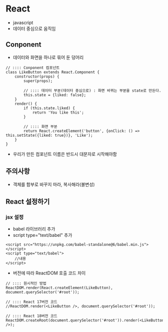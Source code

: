 # React
- javascript
- 데이터 중심으로 움직임

## Conponent
- 데이터와 화면을 하나로 묶어 둔 덩어리
```
// :::: Conponent 컴포넌트
class LikeButton extends React.Component {
    constructor(props) {
        super(props);

        // :::: 데이터 부분(데이터 중심으로) : 화면 바뀌는 부분을 state로 만든다.
        this.state = {liked: false}; 
    }
    render() {
        if (this.state.liked) {
            return 'You like this';
        }

        // :::: 화면 부분
        return React.createElement('button', {onClick: () => this.setState({liked: true})}, 'Like'); 
    }
}
```
- 우리가 만든 컴포넌트 이름은 반드시 대문자로 시작해야함

## 주의사항
- 객체를 함부로 바꾸지 마라, 복사해라(불변성)

## React 설정하기
### jsx 설정
- babel 라이브러리 추가
- script type="text/babel" 추가
```
<script src="https://unpkg.com/babel-standalone@6/babel.min.js"></script>
<script type="text/babel">
    //내용
</script>
```

- 버전에 따라 ReactDOM 호출 코드 차이
```
// :::: 원시적인 방법
ReactDOM.render(React.createElement(LikeButton), document.querySelector('#root'));

// :::: React 17버전 코드
//ReactDOM.render(<LikeButton />, document.querySelector('#root')); 

// :::: React 18버전 코드
ReactDOM.createRoot(document.querySelector('#root')).render(<LikeButton />);
```